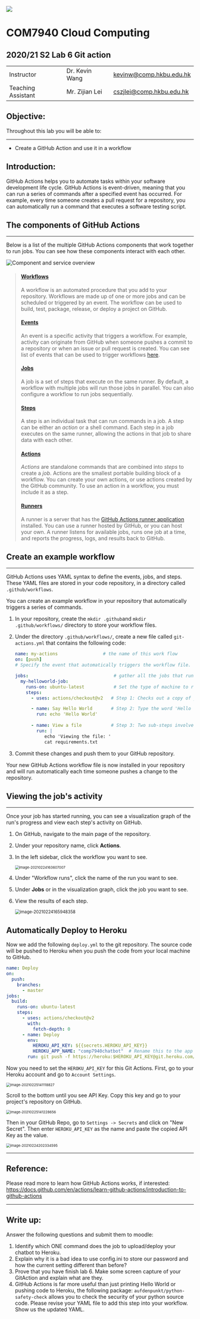 ![](../img/hkbu.png)

# COM7940 Cloud Computing 

## 2020/21 S2 Lab 6 Git action


| | | |
|--|--|--|
| Instructor | Dr. Kevin Wang  | kevinw@comp.hkbu.edu.hk|
| Teaching Assistant | Mr. Zijian Lei | cszjlei@comp.hkbu.edu.hk |



**Objective:**
---
Throughout this lab you will be able to:

---

* Create a GitHub Action and use it in a workflow

**Introduction:** 
---
GitHub Actions helps you to automate tasks within your software development life cycle. GitHub Actions is event-driven, meaning that you can run a series of commands after a specified event has occurred. For example, every time someone creates a pull request for a repository, you can automatically run a command that executes a software testing script.

## **The components of GitHub Actions**

---

Below is a list of the multiple GitHub Actions components that work together to run jobs. You can see how these components interact with each other.

![Component and service overview](https://docs.github.com/assets/images/help/images/overview-actions-design.png)

> #### [Workflows](https://docs.github.com/en/actions/learn-github-actions/introduction-to-github-actions#workflows)
>
> A workflow is an automated procedure that you add to your repository. Workflows are made up of one or more jobs and can be scheduled or triggered by an event. The workflow can be used to build, test, package, release, or deploy a project on GitHub.
>
> #### [Events](https://docs.github.com/en/actions/learn-github-actions/introduction-to-github-actions#events)
>
> An event is a specific activity that triggers a workflow. For example, activity can originate from GitHub when someone pushes a commit to a repository or when an issue or pull request is created. You can see  list of events that can be used to trigger workflows  [here](https://docs.github.com/en/actions/reference/events-that-trigger-workflows#about-workflow-events).
>
> #### [Jobs](https://docs.github.com/en/actions/learn-github-actions/introduction-to-github-actions#jobs)
>
> A job is a set of steps that execute on the same runner. By default, a workflow with multiple jobs will run those jobs in parallel. You can also configure a workflow to run jobs sequentially. 
>
> #### [Steps](https://docs.github.com/en/actions/learn-github-actions/introduction-to-github-actions#steps)
>
> A step is an individual task that can run commands in a job. A step can be either an *action* or a shell command. Each step in a job executes on the same runner, allowing the actions in that job to share data with each other.
>
> #### [Actions](https://docs.github.com/en/actions/learn-github-actions/introduction-to-github-actions#actions)
>
> *Actions* are standalone commands that are combined into *steps* to create a *job*. Actions are the smallest portable building block of a workflow. You can create your own actions, or use actions created by the GitHub community. To use an action in a workflow, you must include it as a step.
>
> #### [Runners](https://docs.github.com/en/actions/learn-github-actions/introduction-to-github-actions#runners)
>
> A runner is a server that has the [GitHub Actions runner application](https://github.com/actions/runner) installed. You can use a runner hosted by GitHub, or you can host your own. A runner listens for available jobs, runs one job at a time, and reports the progress, logs, and results back to GitHub. 





## **Create an example workflow**

---

GitHub Actions uses YAML syntax to define the events, jobs, and steps. These YAML files are stored in your code repository, in a directory called `.github/workflows`.

You can create an example workflow in your repository that automatically triggers a series of commands.

1. In your repository, create the `mkdir .github`and `mkdir .github/workflows/` directory to store your workflow files.

2. Under the directory `.github/workflows/`, create a new file called `git-actions.yml` that contains the following code:



   ```yaml
   name: my-actions  				# the name of this work flow
   on: [push]  
   # Specify the event that automatically triggers the workflow file. This example uses the push event, so that the jobs run every time someone pushes a change to the repository
   
   jobs:  								# gather all the jobs that run in the workflow
     my-helloworld-job:
       runs-on: ubuntu-latest   		# Set the type of machine to run on
       steps:
         - uses: actions/checkout@v2   # Step 1: Checks out a copy of your repository on the ubuntu-latest machine

         - name: Say Hello World       # Step 2: Type the word 'Hello World'
           run: echo 'Hello World'  	
           
         - name: View a file           # Step 3: Two sub-steps involved
           run: |
              echo 'Viewing the file: '   
              cat requirements.txt 
   
   ```

3. Commit these changes and push them to your GitHub repository.

Your new GitHub Actions workflow file is now installed in your repository and will run automatically each time someone pushes a change to the repository. 



## **Viewing the job's activity**

---

Once your job has started running, you can see a visualization graph of the run's progress and view each step's activity on GitHub.

1. On GitHub, navigate to the main page of the repository.

2. Under your repository name, click **Actions**.

3. In the left sidebar, click the workflow you want to see.

   <img src="action" alt="image-20210224163607007" style="zoom:67%;" />

   

4. Under "Workflow runs", click the name of the run you want to see.

5. Under **Jobs** or in the visualization graph, click the job you want to see.

6. View the results of each step.

   <img src="results" alt="image-20210224165948358" style="zoom: 80%;" />



##  Automatically Deploy to Heroku 

Now we add the following `deploy.yml` to the git repository. The source code will be pushed to Heroku when you push the code from your local machine to GitHub.

```yaml
name: Deploy
on:
  push:
    branches:
      - master
jobs:
  build:
    runs-on: ubuntu-latest
    steps:
      - uses: actions/checkout@v2
        with:
          fetch-depth: 0
      - name: Deploy
        env:
          HEROKU_API_KEY: ${{secrets.HEROKU_API_KEY}}
          HEROKU_APP_NAME: "comp7940chatbot"  # Rename this to the app of your Heroku app.
        run: git push -f https://heroku:$HEROKU_API_KEY@git.heroku.com/$HEROKU_APP_NAME.git master  
```

Now you need to set the `HEROKU_API_KEY` for this Git Actions. First, go to your Heroku account and go to `Account Settings`. 

<img src="account_setting" alt="image-20210225141118827" style="zoom:67%;" />

Scroll to the bottom until you see API Key. Copy this key and go to your project's repository on GitHub. 

<img src="API_KEY" alt="image-20210225141228656" style="zoom:67%;" />

Then in your GitHub Repo, go to `Settings -> Secrets` and click on "New Secret". Then enter `HEROKU_API_KEY` as the name and paste the copied API Key as the value.

<img src="secrets" alt="image-20210224202334595" style="zoom:67%;" />


---

## Reference:

Please read more to learn how GitHub Actions works, if interested: https://docs.github.com/en/actions/learn-github-actions/introduction-to-github-actions


---

## Write up:

Answer the following questions and submit them to moodle:

1. Identify which ONE command does the job to upload/deploy your chatbot to Heroku.
2. Explain why it is a bad idea to use config.ini to store our password and how the current setting different than before?
3. Prove that you have finish lab 6. Make some screen capture of your GitAction and explain what are they.
4. GitHub Actions is far more useful than just printing Hello World or pushing code to Heroku, the following package: `aufdenpunkt/python-safety-check` allows you to check the security of your python source code. Please revise your YAML file to add this step into your workflow. Show us the updated YAML.

